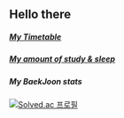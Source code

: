 ## Hello there

<!--
**sanso62/sanso62** is a ✨ _special_ ✨ repository because its `README.md` (this file) appears on your GitHub profile.

Here are some ideas to get you started:

- 🔭 I’m currently working on ...
- 🌱 I’m currently learning ...
- 👯 I’m looking to collaborate on ...
- 🤔 I’m looking for help with ...
- 💬 Ask me about ...
- 📫 How to reach me: ...
- 😄 Pronouns: ...
- ⚡ Fun fact: ...
-->

##### [My Timetable](https://docs.google.com/spreadsheets/d/1NatkXKymi7UQxG9Sxzpyy_nwdvJGKwVtd324zF9Hhag/edit?usp=sharing)

##### [My amount of study & sleep](https://docs.google.com/spreadsheets/d/1yfV9XfLFBks3m2u2yaWOKPE4b_78ZCRE-adM2EpNUAE/edit?usp=sharing)

##### My BaekJoon stats
[![Solved.ac
프로필](http://mazassumnida.wtf/api/v2/generate_badge?boj=sanso)](https://solved.ac/sanso)

